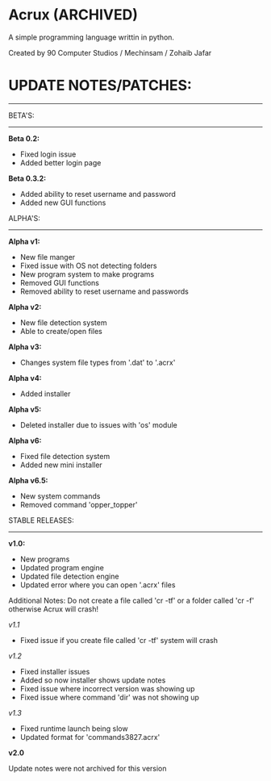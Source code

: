 # Acrux (ARCHIVED)
A simple programming language writtin in python.

Created by 90 Computer Studios / Mechinsam / Zohaib Jafar

# UPDATE NOTES/PATCHES:
-------------------------------------

BETA'S:
______
**Beta 0.2:**

- Fixed login issue
- Added better login page

**Beta 0.3.2:**

- Added ability to reset username and password
- Added new GUI functions

ALPHA'S:
_______
**Alpha v1:**

- New file manger
- Fixed issue with OS not detecting folders
- New program system to make programs
- Removed GUI functions
- Removed ability to reset username and passwords

**Alpha v2:**

- New file detection system
- Able to create/open files

**Alpha v3:**

- Changes system file types from '.dat' to '.acrx'

**Alpha v4:**

- Added installer

**Alpha v5:**

- Deleted installer due to issues with 'os' module

**Alpha v6:**

- Fixed file detection system
- Added new mini installer

**Alpha v6.5:**

- New system commands
- Removed command 'opper_topper'

STABLE RELEASES:
____________
**v1.0:**

- New programs
- Updated program engine
- Updated file detection engine
- Updated error where you can open '.acrx' files

Additional Notes: Do not create a file called 'cr -tf' or a folder called 'cr -f' otherwise Acrux will crash!

*v1.1*
- Fixed issue if you create file called 'cr -tf' system will crash

*v1.2*

- Fixed installer issues
- Added so now installer shows update notes
- Fixed issue where incorrect version was showing up
- Fixed issue where command 'dir' was not showing up

*v1.3*

- Fixed runtime launch being slow
- Updated format for 'commands3827.acrx'

**v2.0**

Update notes were not archived for this version